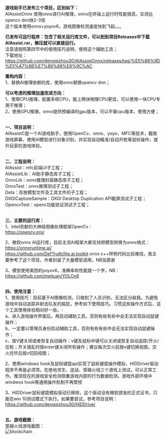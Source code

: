 
**游戏助手已发布三个项目，区别如下：**<br>
AIAssistOnnx 使用onnx进行AI推理，onnx在终端上运行时性能很高，实测比opencv dnn快2-3倍 <br>
这个版本使用onnx+yoyov6，游戏图像检测速度快到飞起。。。<br>

**已发布可运行程序：包含了相关运行库文件，可以到到项目Releases中下载AIAssist.rar，解压就可以直接运行。**<br>
注意请按照第四节中的使用技巧说明，使用这个辅助工具；<br>
下载地址：https://github.com/dengqizhou30/AIAssistOnnx/releases/tag/%E5%88%9D%E5%A7%8B%E7%89%88%E6%9C%AC
<br>

**重构内容：** <br>
1、替换AI推理依赖的库，使用onnx替换opencv dnn；<br>


**可以考虑的推理加速改进方向：** <br>
1、使用CPU推理，配置多核CPU，能上两块物理CPU更佳，可以使用一块CPU专用于推理；<br>
2、使用GPU推理，onnx提供预编译的gpu版本，可以平替cpu版本，使用方便；<br>
<br>


**一、项目说明：**<br>
AIAssistC是一个AI游戏助手，使用OpenCv、onnx、yoyo、MFC等技术，截取游戏屏幕，使用AI模型进行对象识别，并实现自动瞄准/自动开枪等鼠标操作，提升玩家的游戏体验。<br>
<br>

**二、工程说明：**<br>
AIAssist：mfc前端UI子工程；<br>
AIAssistLib：AI助手静态库子工程；<br>
OnnxLib：onnx推理封装静态库子工程；<br>
OnnxTest：onnx推理测试子工程；<br>
Data：存放模型文件及工具文件的子工程；<br>
DXGICaptureSample：DXGI Desktop Duplication API截屏测试子工程；<br>
OpencvTest：openc功能验证测试子工程；<br>
<br>

**三、主要的运行库：**<br>
1、intel贡献的大神级图像处理框架OpenCv：<br>
https://opencv.org/ <br>

2、微软onnx AI运行库，目前主流AI框架大都支持把模型转换为onnx格式：<br>
https://onnxruntime.ai/ <br>
https://github.com/DefTruth/lite.ai.toolkit  onnx c++样例代码比较难找，我主要参考了这个项目，作者封装了大量模型调用，NB加感谢<br>

3、模型使用美团的yoyov6，准确率和性能就一个字，NB： <br>
https://github.com/meituan/YOLOv6 <br>
<br>

**四、使用注意：**<br>
1、使用技巧：目前基于AI图像检测，只做到了人员识别，无法区分敌我。为避免游戏中自动追踪并射击队友的尴尬，参考如下使用技巧。习惯这些操作方式后，这个工具使用体验相对好一些。:<br>
a、进入游戏操作界面后，再启动辅助工具，否则有些有些中会无法实现自动鼠键操作；<br>
b、一定要以管理员身份启动辅助工具，否则有些有些中会无法实现自动鼠键操作；<br>
c、按V键关闭或者恢复自动操作：v键及鼠标中键可以关闭或恢复自动追踪/开火/压枪；开关错乱时按enter键关闭所有操作；建议每次交火前按v键切换视图，交火完毕后按v切回视图；<br>

2、使用windows hook及鼠标键盘api实现了鼠标键盘操作模拟，HIDDriver驱动程序不再是必须项。在绝地求生、逆战、穿越火线三个游戏上测试，可以正常工作。推测现在的游戏安全检测侧重游戏内部的行为数据检测，游戏外部环境中windwos hook等通用操作机制不再管控<br>

3、HIDDriver鼠标键盘模拟驱动已移除，这个驱动没有微软颁发的正式证书，只能在win 10测试模式下执行。如果要尝试，参考项目说明： <br>
https://github.com/dengqizhou30/HIDDriver <br>
<br>

**五、游戏截图：**<br>
穿越火线游戏截图：<br>
![blockchain](https://github.com/dengqizhou30/AIAssistOnnx/blob/master/Data/img/test1.jpg)</br>